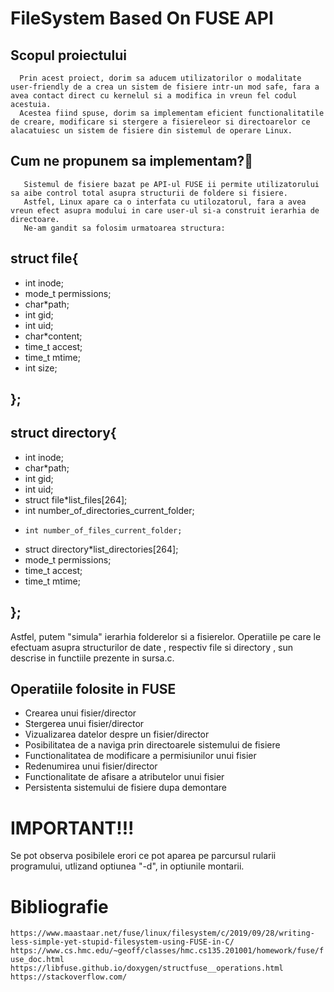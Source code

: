 # FileSystem Based On FUSE API 
## Scopul proiectului
      Prin acest proiect, dorim sa aducem utilizatorilor o modalitate user-friendly de a crea un sistem de fisiere intr-un mod safe, fara a avea contact direct cu kernelul si a modifica in vreun fel codul acestuia.
      Acestea fiind spuse, dorim sa implementam eficient functionalitatile de creare, modificare si stergere a fisiereleor si directoarelor ce alacatuiesc un sistem de fisiere din sistemul de operare Linux.
## Cum ne propunem sa implementam?🤔
       Sistemul de fisiere bazat pe API-ul FUSE ii permite utilizatorului sa aibe control total asupra structurii de foldere si fisiere. 
       Astfel, Linux apare ca o interfata cu utilozatorul, fara a avea vreun efect asupra modului in care user-ul si-a construit ierarhia de directoare.
       Ne-am gandit sa folosim urmatoarea structura:

## struct file{
* int inode;
*  mode_t permissions;
* char*path;
* 	int gid;
* 	int uid;
* 	char*content;
* 	time_t accest;
* 	time_t mtime;
*    int size;
## };   

## struct directory{
* 	int inode;
* 	char*path;
* 	int gid;
* 	int uid;
* 	struct file*list_files[264];
* 	int number_of_directories_current_folder;
*     int number_of_files_current_folder;
* 	struct directory*list_directories[264];
* 	mode_t permissions;
* 	time_t accest;
* 	time_t mtime;
## };

  Astfel, putem "simula" ierarhia folderelor si a fisierelor. Operatiile pe care le efectuam asupra structurilor de date , respectiv file si directory , sun descrise in functiile prezente in sursa.c.



## Operatiile folosite in FUSE
* Crearea unui fisier/director
* Stergerea unui fisier/director
* Vizualizarea datelor despre un fisier/director
* Posibilitatea de a naviga prin directoarele sistemului de fisiere
* Functionalitatea de modificare a permisiunilor unui fisier
* Redenumirea unui fisier/director
* Functionalitate de afisare a atributelor unui fisier
* Persistenta sistemului de fisiere dupa demontare

# IMPORTANT!!!
Se pot observa posibilele erori ce pot aparea pe parcursul rularii programului, utlizand optiunea "-d", in optiunile montarii.


# Bibliografie
  `https://www.maastaar.net/fuse/linux/filesystem/c/2019/09/28/writing-less-simple-yet-stupid-filesystem-using-FUSE-in-C/`
  `https://www.cs.hmc.edu/~geoff/classes/hmc.cs135.201001/homework/fuse/fuse_doc.html`
  `https://libfuse.github.io/doxygen/structfuse__operations.html`
  `https://stackoverflow.com/`
